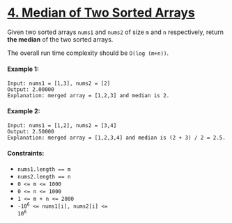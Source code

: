 # [4. Median of Two Sorted Arrays](https://leetcode.com/problems/median-of-two-sorted-arrays/)

Given two sorted arrays ```nums1``` and ```nums2``` of size ```m``` and ```n``` respectively, return **the median** of the two sorted arrays.

The overall run time complexity should be ```O(log (m+n))```.

#### Example 1:
```
Input: nums1 = [1,3], nums2 = [2]
Output: 2.00000
Explanation: merged array = [1,2,3] and median is 2.
```

#### Example 2:
```
Input: nums1 = [1,2], nums2 = [3,4]
Output: 2.50000
Explanation: merged array = [1,2,3,4] and median is (2 + 3) / 2 = 2.5.
```

#### Constraints:
* ```nums1.length == m```
* ```nums2.length == n```
* ```0 <= m <= 1000```
* ```0 <= n <= 1000```
* ```1 <= m + n <= 2000```
* <code>-10<sup>6</sup> <= nums1[i], nums2[i] <= 10<sup>6</sup></code>